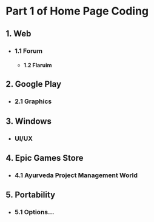 # Part 1 of Home Page Coding

## 1. Web
- ### 1.1 Forum
  - #### 1.2 Flaruim

## 2. Google Play
- ### 2.1 Graphics

## 3. Windows
- ### UI/UX

## 4. Epic Games Store
- ### 4.1 Ayurveda Project Management World

## 5. Portability
- ### 5.1 Options...
